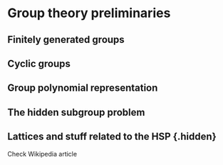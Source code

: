 # Group theory preliminaries

## Finitely generated groups
## Cyclic groups
## Group polynomial representation
## The hidden subgroup problem
##  Lattices and stuff related to the HSP {.hidden}

Check Wikipedia article
